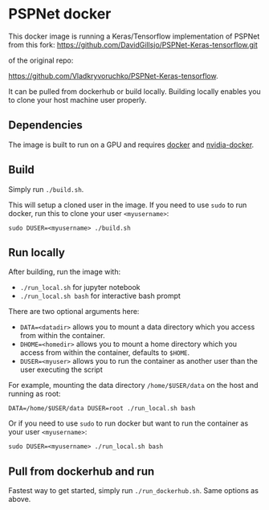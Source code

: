 # PSPNet docker
This docker image is running a Keras/Tensorflow implementation of PSPNet
from this fork: https://github.com/DavidGillsjo/PSPNet-Keras-tensorflow.git

of the original repo:

https://github.com/Vladkryvoruchko/PSPNet-Keras-tensorflow.

It can be pulled from dockerhub or build locally.
Building locally enables you to clone your host machine user properly.

## Dependencies
The image is built to run on a GPU and requires [docker](https://docs.docker.com/get-started/)
and [nvidia-docker](https://github.com/NVIDIA/nvidia-docker).

## Build
Simply run `./build.sh`.

This will setup a cloned user in the image.
If you need to use `sudo` to run docker, run this to clone your user `<myusername>`:
```
sudo DUSER=<myusername> ./build.sh
```

## Run locally
After building, run the image with:
- `./run_local.sh` for jupyter notebook
- `./run_local.sh bash` for interactive bash prompt

There are two optional arguments here:
- `DATA=<datadir>` allows you to mount a data directory which you access from within the container.
- `DHOME=<homedir>` allows you to mount a home directory which you access from within the container, defaults to `$HOME`.
- `DUSER=<myuser>` allows you to run the container as another user than the user executing the script

For example, mounting the data directory `/home/$USER/data` on the host and running as root:
```
DATA=/home/$USER/data DUSER=root ./run_local.sh bash
```

Or if you need to use `sudo` to run docker but want to run the container as your user `<myusername>`:
```
sudo DUSER=<myusername> ./run_local.sh bash
```

## Pull from dockerhub and run
Fastest way to get started, simply run `./run_dockerhub.sh`.
Same options as above.
